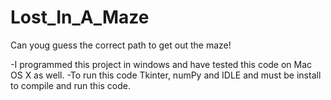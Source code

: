 Lost_In_A_Maze
==============

Can youg guess the correct path to get out the maze!

-I programmed this project in windows and have tested this code on Mac OS X as well. 
-To run this code Tkinter, numPy and IDLE and must be install to compile and run this code.

